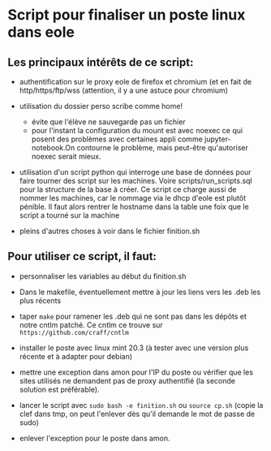 
Script pour finaliser un poste linux dans eole
==============================================

Les principaux intérêts de ce script:
-------------------------------------

- authentification sur le proxy eole de firefox et chromium (et en fait de
  http/https/ftp/wss (attention, il y a une astuce pour chromium)

- utilisation du dossier perso scribe comme home!
  - évite que l'élève ne sauvegarde pas un fichier
  - pour l'instant la configuration du mount est avec noexec ce qui posent
    des problèmes avec certaines appli comme jupyter-notebook.On contourne
    le problème, mais peut-être qu'autoriser noexec serait mieux.

- utilisation d'un script python qui interroge une base de données
  pour faire tourner des script sur les machines. Voire
  scripts/run_scripts.sql pour la structure de la base à créer.  Ce
  script ce charge aussi de nommer les machines, car le nommage via le
  dhcp d'eole est plutôt pénible. Il faut alors rentrer le hostname
  dans la table une foix que le script a tourné sur la machine

- pleins d'autres choses à voir dans le fichier finition.sh

Pour utiliser ce script, il faut:
---------------------------------

- personnaliser les variables au début du finition.sh

- Dans le makefile, éventuellement mettre à jour les liens vers les .deb
  les plus récents

- taper `make` pour ramener les .deb qui ne sont pas dans les dépôts et notre
  cntlm patché. Ce cntlm ce trouve sur `https://github.com/craff/cntlm`

- installer le poste avec linux mint 20.3 (à tester avec une version
  plus récente et à adapter pour debian)

- mettre une exception dans amon pour l'IP du poste ou vérifier que les
  sites utilisés ne demandent pas de proxy authentifié (la seconde solution
  est préférable).

- lancer le script avec
    `sudo bash -e finition.sh`
    ou
    `source cp.sh` (copie la clef dans tmp, on peut l'enlever dès qu'il demande le mot de passe de sudo)

- enlever l'exception pour le poste dans amon.
